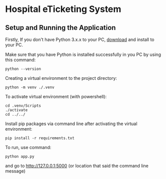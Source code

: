 # Hospital eTicketing System

## Setup and Running the Application

Firstly, If you don't have Python 3.x.x to your PC, [download](https://www.python.org/downloads/) and install to your PC.

Make sure that you have Python is installed successfully in you PC by using this command:

```
python --version
```

Creating a virtual environment to the project directory:

```
python -m venv ./.venv
```

To activate virtual environment (with powershell):

```
cd .venv/Scripts
./activate
cd ../../
```

Install pip packages via command line after activating the virtual environment:

```
pip install -r requirements.txt
```

To run, use command:

```
python app.py
```

and go to http://127.0.0.1:5000 (or location that said the command line message)